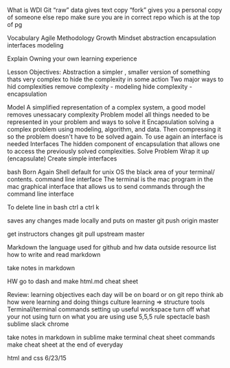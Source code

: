 What is WDI
Git
“raw” data gives text copy
“fork” gives you a personal copy of someone else repo
make sure you are in correct repo which is at the top of pg

Vocabulary
Agile Methodology
Growth Mindset
abstraction
encapsulation
interfaces
modeling

Explain
Owning your own learning experience

Lesson Objectives:
Abstraction
a simpler , smaller version of something thats very complex
to hide the complexity in some action
Two major ways to hid complexities
remove complexity - modeling
hide complexity - encapsulation

Model
A simplified representation of a complex system, a good model removes unessacary complexity
Problem model
all things needed to be represented in your problem and ways to solve it
Encapsulation
solving a complex problem using modeling, algorithm, and data. Then compressing it so the problem doesn't have to be solved again. To use again an interface is needed
Interfaces
The hidden component of encapsulation that allows one to access the previously solved complexities.
Solve Problem
Wrap it up (encapsulate)
Create simple interfaces

bash
Born Again Shell
default for unix OS
the black area of your terminal/ contents.
command line interface
The terminal is the mac program in the mac graphical interface that allows us to send commands through the command line interface

To delete line in bash
ctrl a ctrl k

saves any changes made locally and puts on master
git push origin master

get instructors changes
git pull upstream master

Markdown
the language used for github and hw data
outside resource list how to write and read markdown

take notes in markdown

HW
go to dash and make html.md cheat sheet

Review:
learning objectives each day will be on board or on git repo
think ab how were learning and doing things
culture
learning => structure
tools
Terminal/terminal commands
setting up useful workspace
turn off what your not using
turn on what you are using
use 5,5,5 rule
spectacle
bash
sublime
slack
chrome

take notes in markdown in sublime
make terminal cheat sheet commands
make cheat sheet at the end of everyday

html and css 6/23/15


